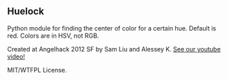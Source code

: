 Huelock
--------
Python module for finding the center of color for a certain hue. Default is red. Colors are in HSV, not RGB.

Created at Angelhack 2012 SF by Sam Liu and Alessey K.
[See our youtube video!](https://www.youtube.com/watch?v=cyniv5fnO4Y&feature=player_embedded)

MIT/WTFPL License.
